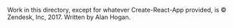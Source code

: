 Work in this directory, except for whatever Create-React-App provided, is © Zendesk, Inc, 2017. Written by Alan Hogan.
